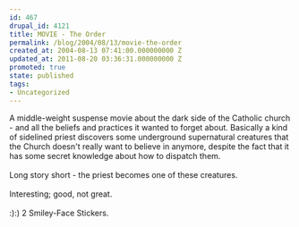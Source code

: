 ```yaml
---
id: 467
drupal_id: 4121
title: MOVIE - The Order
permalink: /blog/2004/08/13/movie-the-order
created_at: 2004-08-13 07:41:00.000000000 Z
updated_at: 2011-08-20 03:36:31.000000000 Z
promoted: true
state: published
tags:
- Uncategorized
---
```

A middle-weight suspense movie about the dark side of the Catholic church - and all the beliefs and practices it wanted to forget about. Basically a kind of sidelined priest discovers some underground supernatural creatures that the Church doesn't really want to believe in anymore, despite the fact that it has some secret knowledge about how to dispatch them.
<br />
<br />Long story short - the priest becomes one of these creatures.
<br />
<br />Interesting; good, not great.
<br />
<br />:):) 2 Smiley-Face Stickers.
